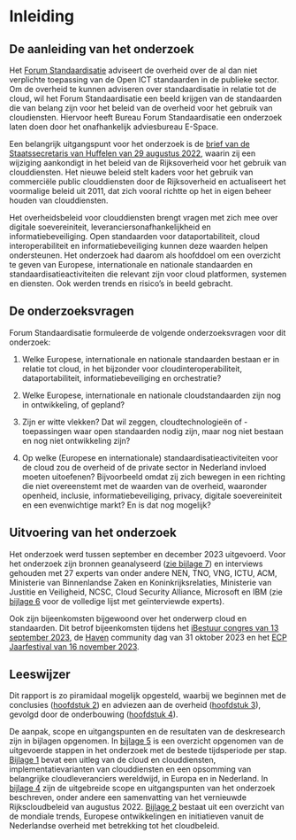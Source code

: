 # Inleiding

## De aanleiding van het onderzoek

Het [Forum Standaardisatie](https://forumstandaardisatie.nl/) adviseert de overheid over de al dan niet verplichte toepassing van de Open ICT standaarden in de publieke sector. Om de overheid te kunnen adviseren over standaardisatie in relatie tot de cloud, wil het Forum Standaardisatie een beeld krijgen van de standaarden die van belang zijn voor het beleid van de overheid voor het gebruik van cloudiensten. Hiervoor heeft Bureau Forum Standaardisatie een onderzoek laten doen door het onafhankelijk adviesbureau E-Space.

Een belangrijk uitgangspunt voor het onderzoek is de [brief van de Staatssecretaris van Huffelen van 29 augustus 2022](https://www.tweedekamer.nl/kamerstukken/brieven_regering/detail?id=2022Z15892&did=2022D33299), waarin zij een wijziging aankondigt in het beleid van de Rijksoverheid voor het gebruik van clouddiensten. Het nieuwe beleid stelt kaders voor het gebruik van commerciële public clouddiensten door de Rijksoverheid en actualiseert het voormalige beleid uit 2011, dat zich vooral richtte op het in eigen beheer houden van clouddiensten.

Het overheidsbeleid voor clouddiensten brengt vragen met zich mee over digitale soevereiniteit, leveranciersonafhankelijkheid en informatiebeveiliging. Open standaarden voor dataportabiliteit, cloud interoperabiliteit en informatiebeveiliging kunnen deze waarden helpen ondersteunen. Het onderzoek had daarom als hoofddoel om een overzicht te geven van Europese, internationale en nationale standaarden en standaardisatieactiviteiten die relevant zijn voor cloud platformen, systemen en diensten. Ook werden trends en risico’s in beeld gebracht.

## De onderzoeksvragen

Forum Standaardisatie formuleerde de volgende onderzoeksvragen voor dit onderzoek:

1.  Welke Europese, internationale en nationale standaarden bestaan er in relatie tot cloud, in het bijzonder voor cloudinteroperabiliteit, dataportabiliteit, informatiebeveiliging en orchestratie?

2.  Welke Europese, internationale en nationale cloudstandaarden zijn nog in ontwikkeling, of gepland?

3.  Zijn er witte vlekken? Dat wil zeggen, cloudtechnologieën of - toepassingen waar open standaarden nodig zijn, maar nog niet bestaan en nog niet ontwikkeling zijn?

4.  Op welke (Europese en internationale) standaardisatieactiviteiten voor de cloud zou de overheid of de private sector in Nederland invloed moeten uitoefenen? Bijvoorbeeld omdat zij zich bewegen in een richting die niet overeenstemt met de waarden van de overheid, waaronder openheid, inclusie, informatiebeveiliging, privacy, digitale soevereiniteit en een evenwichtige markt? En is dat nog mogelijk?

## Uitvoering van het onderzoek

Het onderzoek werd tussen september en december 2023 uitgevoerd. Voor het onderzoek zijn bronnen geanalyseerd ([zie bijlage 7](#bijlage---wat-is-cloud)) en interviews gehouden met 27 experts van onder andere NEN, TNO, VNG, ICTU, ACM, Ministerie van Binnenlandse Zaken en Koninkrijksrelaties, Ministerie van Justitie en Veiligheid, NCSC, Cloud Security Alliance, Microsoft en IBM (zie [bijlage 6](#_Bijlage_2:_De) voor de volledige lijst met geïnterviewde experts).

Ook zijn bijeenkomsten bijgewoond over het onderwerp cloud en standaarden. Dit betrof bijeenkomsten tijdens het [iBestuur congres van 13 september 2023](https://magazine.ibestuur.nl/ibestuur_congres_2023_terugblik/cover), de [Haven](https://haven.commonground.nl/) community dag van 31 oktober 2023 en het [ECP Jaarfestival van 16 november 2023](https://ecp.nl/jaarfestival/).

## Leeswijzer

Dit rapport is zo piramidaal mogelijk opgesteld, waarbij we beginnen met de conclusies ([hoofdstuk 2](#conclusies-van-het-onderzoek)) en adviezen aan de overheid ([hoofdstuk 3](#adviezen-aan-de-overheid)), gevolgd door de onderbouwing ([hoofdstuk 4](#standaarden-voor-de-cloud)).

De aanpak, scope en uitgangspunten en de resultaten van de deskresearch zijn in bijlagen opgenomen. In [bijlage 5](#_Bijlage_3:_Aanpak) is een overzicht opgenomen van de uitgevoerde stappen in het onderzoek met de bestede tijdsperiode per stap. [Bijlage 1](#_Bijlage_4:_Wat) bevat een uitleg van de cloud en clouddiensten, implementatievarianten van clouddiensten en een opsomming van belangrijke cloudleveranciers wereldwijd, in Europa en in Nederland. In [bijlage 4](#_Bijlage_5:_Scope) zijn de uitgebreide scope en uitgangspunten van het onderzoek beschreven, onder andere een samenvatting van het vernieuwde Rijkscloudbeleid van augustus 2022. [Bijlage 2](#_Bijlage_6:_Cloudontwikkelingen) bestaat uit een overzicht van de mondiale trends, Europese ontwikkelingen en initiatieven vanuit de Nederlandse overheid met betrekking tot het cloudbeleid.

